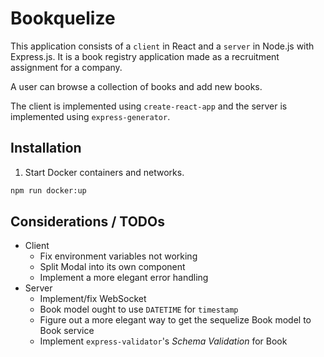 # Bookquelize

This application consists of a `client` in React and a `server` in Node.js with Express.js. It is a book registry application made as a recruitment assignment for a company.

A user can browse a collection of books and add new books.

The client is implemented using `create-react-app` and the server is implemented using `express-generator`.

## Installation

1. Start Docker containers and networks.

```BASH
npm run docker:up
```

## Considerations / TODOs

- Client
  - Fix environment variables not working
  - Split Modal into its own component
  - Implement a more elegant error handling
- Server
  - Implement/fix WebSocket
  - Book model ought to use `DATETIME` for `timestamp`
  - Figure out a more elegant way to get the sequelize Book model to Book service
  - Implement `express-validator`'s *Schema Validation* for Book
